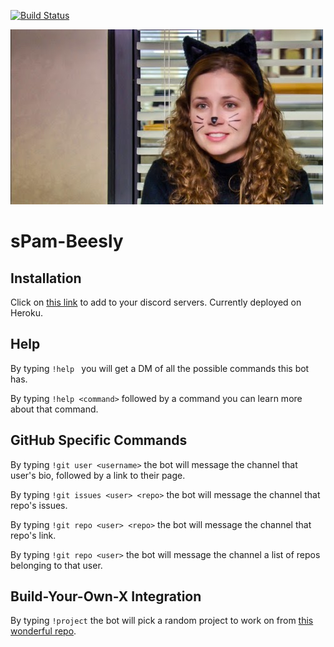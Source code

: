 [![Build Status](https://travis-ci.org/sokasuki/sPam-Beesly.svg?branch=master)](https://travis-ci.org/sokasuki/sPam-Beesly)

![image](sPam.jpg)

# sPam-Beesly

## Installation
Click on [this link](https://discordapp.com/oauth2/authorize?client_id=483734415940386836&scope=bot&permissions=8) to add to your discord servers. Currently deployed on Heroku.

## Help
By typing ```!help ``` you will get a DM of all the possible commands this bot has.

By typing ```!help <command>``` followed by a command you can learn more about that command.

## GitHub Specific Commands
By typing ```!git user <username>``` the bot will message the channel that user's bio, followed by a link to their page.

By typing ```!git issues <user> <repo>``` the bot will message the channel that repo's issues. 

By typing ```!git repo <user> <repo>``` the bot will message the channel that repo's link. 

By typing ```!git repo <user>``` the bot will message the channel a list of repos belonging to that user. 

## Build-Your-Own-X Integration
By typing ```!project``` the bot will pick a random project to work on from [this wonderful repo](https://github.com/danistefanovic/build-your-own-x).
